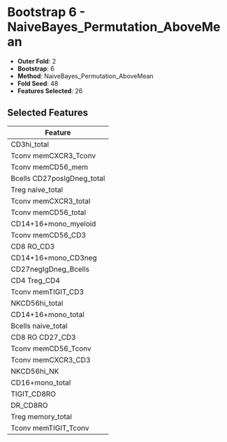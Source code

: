 # Bootstrap 6 - NaiveBayes_Permutation_AboveMean

- **Outer Fold**: 2
- **Bootstrap**: 6
- **Method**: NaiveBayes_Permutation_AboveMean
- **Fold Seed**: 48
- **Features Selected**: 26

## Selected Features

| Feature |
|---------|
| CD3hi_total |
| Tconv memCXCR3_Tconv |
| Tconv memCD56_mem |
| Bcells CD27posIgDneg_total |
| Treg naive_total |
| Tconv memCXCR3_total |
| Tconv memCD56_total |
| CD14+16+mono_myeloid |
| Tconv memCD56_CD3 |
| CD8 RO_CD3 |
| CD14+16+mono_CD3neg |
| CD27negIgDneg_Bcells |
| CD4 Treg_CD4 |
| Tconv memTIGIT_CD3 |
| NKCD56hi_total |
| CD14+16+mono_total |
| Bcells naive_total |
| CD8 RO CD27_CD3 |
| Tconv memCD56_Tconv |
| Tconv memCXCR3_CD3 |
| NKCD56hi_NK |
| CD16+mono_total |
| TIGIT_CD8RO |
| DR_CD8RO |
| Treg memory_total |
| Tconv memTIGIT_Tconv |
